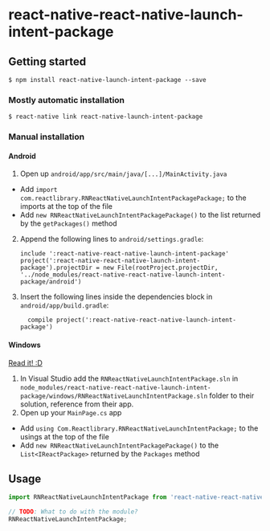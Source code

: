 
# react-native-react-native-launch-intent-package

## Getting started

`$ npm install react-native-launch-intent-package --save`

### Mostly automatic installation

`$ react-native link react-native-launch-intent-package`

### Manual installation

#### Android

1. Open up `android/app/src/main/java/[...]/MainActivity.java`
  - Add `import com.reactlibrary.RNReactNativeLaunchIntentPackagePackage;` to the imports at the top of the file
  - Add `new RNReactNativeLaunchIntentPackagePackage()` to the list returned by the `getPackages()` method
2. Append the following lines to `android/settings.gradle`:
  	```
  	include ':react-native-react-native-launch-intent-package'
  	project(':react-native-react-native-launch-intent-package').projectDir = new File(rootProject.projectDir, 	'../node_modules/react-native-react-native-launch-intent-package/android')
  	```
3. Insert the following lines inside the dependencies block in `android/app/build.gradle`:
  	```
      compile project(':react-native-react-native-launch-intent-package')
  	```

#### Windows
[Read it! :D](https://github.com/ReactWindows/react-native)

1. In Visual Studio add the `RNReactNativeLaunchIntentPackage.sln` in `node_modules/react-native-react-native-launch-intent-package/windows/RNReactNativeLaunchIntentPackage.sln` folder to their solution, reference from their app.
2. Open up your `MainPage.cs` app
  - Add `using Com.Reactlibrary.RNReactNativeLaunchIntentPackage;` to the usings at the top of the file
  - Add `new RNReactNativeLaunchIntentPackagePackage()` to the `List<IReactPackage>` returned by the `Packages` method


## Usage
```javascript
import RNReactNativeLaunchIntentPackage from 'react-native-react-native-launch-intent-package';

// TODO: What to do with the module?
RNReactNativeLaunchIntentPackage;
```
